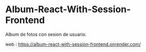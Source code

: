 # Album-React-With-Session-Frontend
Album de fotos con sesion de usuario.

web : https://album-react-with-session-frontend.onrender.com/
